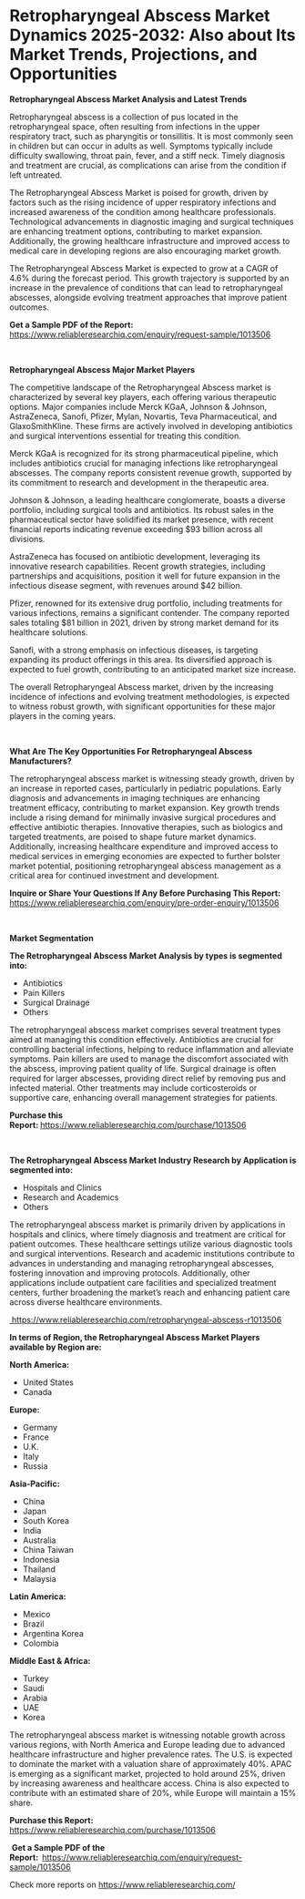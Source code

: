 <p><h1>Retropharyngeal Abscess Market Dynamics 2025-2032: Also about Its Market Trends, Projections, and Opportunities</h1></p><p><strong>Retropharyngeal Abscess Market Analysis and Latest Trends</strong></p>
<p><p>Retropharyngeal abscess is a collection of pus located in the retropharyngeal space, often resulting from infections in the upper respiratory tract, such as pharyngitis or tonsillitis. It is most commonly seen in children but can occur in adults as well. Symptoms typically include difficulty swallowing, throat pain, fever, and a stiff neck. Timely diagnosis and treatment are crucial, as complications can arise from the condition if left untreated.</p><p>The Retropharyngeal Abscess Market is poised for growth, driven by factors such as the rising incidence of upper respiratory infections and increased awareness of the condition among healthcare professionals. Technological advancements in diagnostic imaging and surgical techniques are enhancing treatment options, contributing to market expansion. Additionally, the growing healthcare infrastructure and improved access to medical care in developing regions are also encouraging market growth.</p><p>The Retropharyngeal Abscess Market is expected to grow at a CAGR of 4.6% during the forecast period. This growth trajectory is supported by an increase in the prevalence of conditions that can lead to retropharyngeal abscesses, alongside evolving treatment approaches that improve patient outcomes.</p></p>
<p><strong>Get a Sample PDF of the Report:&nbsp;</strong> <a href="https://www.reliableresearchiq.com/enquiry/request-sample/1013506?utm_campaign=3148&utm_medium=2&utm_source=Github&utm_content=ia&utm_term=06032025&utm_id=retropharyngeal-abscess">https://www.reliableresearchiq.com/enquiry/request-sample/1013506</a></p>
<p>&nbsp;</p>
<p><strong>Retropharyngeal Abscess Major Market Players</strong></p>
<p><p>The competitive landscape of the Retropharyngeal Abscess market is characterized by several key players, each offering various therapeutic options. Major companies include Merck KGaA, Johnson & Johnson, AstraZeneca, Sanofi, Pfizer, Mylan, Novartis, Teva Pharmaceutical, and GlaxoSmithKline. These firms are actively involved in developing antibiotics and surgical interventions essential for treating this condition.</p><p>Merck KGaA is recognized for its strong pharmaceutical pipeline, which includes antibiotics crucial for managing infections like retropharyngeal abscesses. The company reports consistent revenue growth, supported by its commitment to research and development in the therapeutic area.</p><p>Johnson & Johnson, a leading healthcare conglomerate, boasts a diverse portfolio, including surgical tools and antibiotics. Its robust sales in the pharmaceutical sector have solidified its market presence, with recent financial reports indicating revenue exceeding $93 billion across all divisions.</p><p>AstraZeneca has focused on antibiotic development, leveraging its innovative research capabilities. Recent growth strategies, including partnerships and acquisitions, position it well for future expansion in the infectious disease segment, with revenues around $42 billion.</p><p>Pfizer, renowned for its extensive drug portfolio, including treatments for various infections, remains a significant contender. The company reported sales totaling $81 billion in 2021, driven by strong market demand for its healthcare solutions.</p><p>Sanofi, with a strong emphasis on infectious diseases, is targeting expanding its product offerings in this area. Its diversified approach is expected to fuel growth, contributing to an anticipated market size increase.</p><p>The overall Retropharyngeal Abscess market, driven by the increasing incidence of infections and evolving treatment methodologies, is expected to witness robust growth, with significant opportunities for these major players in the coming years.</p></p>
<p>&nbsp;</p>
<p><strong>What Are The Key Opportunities For Retropharyngeal Abscess Manufacturers?</strong></p>
<p><p>The retropharyngeal abscess market is witnessing steady growth, driven by an increase in reported cases, particularly in pediatric populations. Early diagnosis and advancements in imaging techniques are enhancing treatment efficacy, contributing to market expansion. Key growth trends include a rising demand for minimally invasive surgical procedures and effective antibiotic therapies. Innovative therapies, such as biologics and targeted treatments, are poised to shape future market dynamics. Additionally, increasing healthcare expenditure and improved access to medical services in emerging economies are expected to further bolster market potential, positioning retropharyngeal abscess management as a critical area for continued investment and development.</p></p>
<p><strong>Inquire or Share Your Questions If Any Before Purchasing This Report:</strong> <a href="https://www.reliableresearchiq.com/enquiry/pre-order-enquiry/1013506?utm_campaign=3148&utm_medium=2&utm_source=Github&utm_content=ia&utm_term=06032025&utm_id=retropharyngeal-abscess">https://www.reliableresearchiq.com/enquiry/pre-order-enquiry/1013506</a></p>
<p>&nbsp;</p>
<p><strong>Market Segmentation</strong></p>
<p><strong>The Retropharyngeal Abscess Market Analysis by types is segmented into:</strong></p>
<p><ul><li>Antibiotics</li><li>Pain Killers</li><li>Surgical Drainage</li><li>Others</li></ul></p>
<p><p>The retropharyngeal abscess market comprises several treatment types aimed at managing this condition effectively. Antibiotics are crucial for controlling bacterial infections, helping to reduce inflammation and alleviate symptoms. Pain killers are used to manage the discomfort associated with the abscess, improving patient quality of life. Surgical drainage is often required for larger abscesses, providing direct relief by removing pus and infected material. Other treatments may include corticosteroids or supportive care, enhancing overall management strategies for patients.</p></p>
<p><strong>Purchase this Report:&nbsp;</strong><a href="https://www.reliableresearchiq.com/purchase/1013506?utm_campaign=3148&utm_medium=2&utm_source=Github&utm_content=ia&utm_term=06032025&utm_id=retropharyngeal-abscess">https://www.reliableresearchiq.com/purchase/1013506</a></p>
<p>&nbsp;</p>
<p><strong>The Retropharyngeal Abscess Market Industry Research by Application is segmented into:</strong></p>
<p><ul><li>Hospitals and Clinics</li><li>Research and Academics</li><li>Others</li></ul></p>
<p><p>The retropharyngeal abscess market is primarily driven by applications in hospitals and clinics, where timely diagnosis and treatment are critical for patient outcomes. These healthcare settings utilize various diagnostic tools and surgical interventions. Research and academic institutions contribute to advances in understanding and managing retropharyngeal abscesses, fostering innovation and improving protocols. Additionally, other applications include outpatient care facilities and specialized treatment centers, further broadening the market’s reach and enhancing patient care across diverse healthcare environments.</p></p>
<p><a href="https://www.reliableresearchiq.com/retropharyngeal-abscess-r1013506?utm_campaign=3148&utm_medium=2&utm_source=Github&utm_content=ia&utm_term=06032025&utm_id=retropharyngeal-abscess">&nbsp;https://www.reliableresearchiq.com/retropharyngeal-abscess-r1013506</a></p>
<p><strong>In terms of Region, the Retropharyngeal Abscess Market Players available by Region are:</strong></p>
<p>
    <p> <strong> North America: </strong>
        <ul>
            <li>United States</li>
            <li>Canada</li>
        </ul>
        </p> 
    <p> <strong> Europe: </strong>
        <ul>
            <li>Germany</li>
            <li>France</li>
            <li>U.K.</li>
            <li>Italy</li>
            <li>Russia</li>
        </ul>
        </p> 
    <p> <strong> Asia-Pacific: </strong>
        <ul>
            <li>China</li>
            <li>Japan</li>
            <li>South Korea</li>
            <li>India</li>
            <li>Australia</li>
            <li>China Taiwan</li>
            <li>Indonesia</li>
            <li>Thailand</li>
            <li>Malaysia</li>
        </ul>
        </p> 
    <p> <strong> Latin America: </strong>
        <ul>
            <li>Mexico</li>
            <li>Brazil</li>
            <li>Argentina Korea</li>
            <li>Colombia</li>
        </ul>
        </p> 
    <p> <strong> Middle East & Africa: </strong>
        <ul>
            <li>Turkey</li>
            <li>Saudi</li>
            <li>Arabia</li>
            <li>UAE</li>
            <li>Korea</li>
        </ul>
    </p>
    </p>
<p><p>The retropharyngeal abscess market is witnessing notable growth across various regions, with North America and Europe leading due to advanced healthcare infrastructure and higher prevalence rates. The U.S. is expected to dominate the market with a valuation share of approximately 40%. APAC is emerging as a significant market, projected to hold around 25%, driven by increasing awareness and healthcare access. China is also expected to contribute with an estimated share of 20%, while Europe will maintain a 15% share.</p></p>
<p><strong>Purchase this Report: </strong><a href="https://www.reliableresearchiq.com/purchase/1013506?utm_campaign=3148&utm_medium=2&utm_source=Github&utm_content=ia&utm_term=06032025&utm_id=retropharyngeal-abscess">https://www.reliableresearchiq.com/purchase/1013506</a></p>
<p>&nbsp;<strong>Get a Sample PDF of the Report:&nbsp;&nbsp;</strong><a href="https://www.reliableresearchiq.com/enquiry/request-sample/1013506?utm_campaign=3148&utm_medium=2&utm_source=Github&utm_content=ia&utm_term=06032025&utm_id=retropharyngeal-abscess">https://www.reliableresearchiq.com/enquiry/request-sample/1013506</a></p>
<p><strong></strong></p>
<p>Check more reports on <a href="https://www.reliableresearchiq.com/?utm_campaign=3148&utm_medium=2&utm_source=Github&utm_content=ia&utm_term=06032025&utm_id=retropharyngeal-abscess">https://www.reliableresearchiq.com/</a></p>